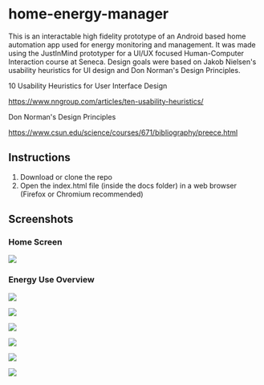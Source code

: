 # home-energy-manager

This is an interactable high fidelity prototype of an Android based home automation app used for energy monitoring and management. It was made using the JustInMind prototyper for a UI/UX focused Human-Computer Interaction course at Seneca. Design goals were based on Jakob Nielsen's usability heuristics for UI design and Don Norman's Design Principles.

10 Usability Heuristics for User Interface Design

https://www.nngroup.com/articles/ten-usability-heuristics/

Don Norman's Design Principles

https://www.csun.edu/science/courses/671/bibliography/preece.html

## Instructions

1. Download or clone the repo
2. Open the index.html file (inside the docs folder) in a web browser (Firefox or Chromium recommended)

## Screenshots

### Home Screen
![](Screenshots/energy_monitor_ui_home.png)

### Energy Use Overview
![](Screenshots/energy_monitor_ui_home.png)

![](Screenshots/energy_monitor_ui_home.png)

![](Screenshots/energy_monitor_ui_home.png)

![](Screenshots/energy_monitor_ui_home.png)

![](Screenshots/energy_monitor_ui_home.png)

![](Screenshots/energy_monitor_ui_home.png)

